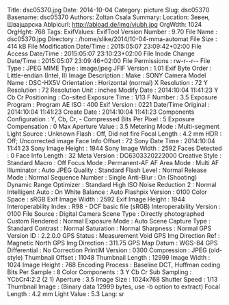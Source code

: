 Title: dsc05370.jpg
Date: 2014-10-04
Category: picture
Slug: dsc05370
Basename: dsc05370
Authors: Zoltan Csala
Summary:
Location: Зевен, Швајцарска
Ablpicurl: http://abload.de/img/viubh.jpg
OrgWdth: 1024
OrgHght: 768
Tags:
ExifValues: ExifTool Version Number : 9.70
            File Name : dsc05370.jpg
            Directory : /home/slike/2014/10-04-mma-automat
            File Size : 414 kB
            File Modification Date/Time : 2015:05:07 23:09:42+02:00
            File Access Date/Time : 2015:05:07 23:10:23+02:00
            File Inode Change Date/Time : 2015:05:07 23:09:46+02:00
            File Permissions : rw-r--r--
            File Type : JPEG
            MIME Type : image/jpeg
            JFIF Version : 1.01
            Exif Byte Order : Little-endian (Intel, II)
            Image Description :
            Make : SONY
            Camera Model Name : DSC-HX5V
            Orientation : Horizontal (normal)
            X Resolution : 72
            Y Resolution : 72
            Resolution Unit : inches
            Modify Date : 2014:10:04 11:41:23
            Y Cb Cr Positioning : Co-sited
            Exposure Time : 1/13
            F Number : 3.5
            Exposure Program : Program AE
            ISO : 400
            Exif Version : 0221
            Date/Time Original : 2014:10:04 11:41:23
            Create Date : 2014:10:04 11:41:23
            Components Configuration : Y, Cb, Cr, -
            Compressed Bits Per Pixel : 5
            Exposure Compensation : 0
            Max Aperture Value : 3.5
            Metering Mode : Multi-segment
            Light Source : Unknown
            Flash : Off, Did not fire
            Focal Length : 4.2 mm
            HDR : Off; Uncorrected image
            Face Info Offset : 72
            Sony Date Time : 2014:10:04 11:41:23
            Sony Image Height : 1944
            Sony Image Width : 2592
            Faces Detected : 0
            Face Info Length : 32
            Meta Version : DC6303320222000
            Creative Style : Standard
            Macro : Off
            Focus Mode : Permanent-AF
            AF Area Mode : Multi
            AF Illuminator : Auto
            JPEG Quality : Standard
            Flash Level : Normal
            Release Mode : Normal
            Sequence Number : Single
            Anti-Blur : On (Shooting)
            Dynamic Range Optimizer : Standard
            High ISO Noise Reduction 2 : Normal
            Intelligent Auto : On
            White Balance : Auto
            Flashpix Version : 0100
            Color Space : sRGB
            Exif Image Width : 2592
            Exif Image Height : 1944
            Interoperability Index : R98 - DCF basic file (sRGB)
            Interoperability Version : 0100
            File Source : Digital Camera
            Scene Type : Directly photographed
            Custom Rendered : Normal
            Exposure Mode : Auto
            Scene Capture Type : Standard
            Contrast : Normal
            Saturation : Normal
            Sharpness : Normal
            GPS Version ID : 2.2.0.0
            GPS Status : Measurement Void
            GPS Img Direction Ref : Magnetic North
            GPS Img Direction : 311.75
            GPS Map Datum : WGS-84
            GPS Differential : No Correction
            PrintIM Version : 0300
            Compression : JPEG (old-style)
            Thumbnail Offset : 11048
            Thumbnail Length : 12999
            Image Width : 1024
            Image Height : 768
            Encoding Process : Baseline DCT, Huffman coding
            Bits Per Sample : 8
            Color Components : 3
            Y Cb Cr Sub Sampling : YCbCr4:2:2 (2 1)
            Aperture : 3.5
            Image Size : 1024x768
            Shutter Speed : 1/13
            Thumbnail Image : (Binary data 12999 bytes, use -b option to extract)
            Focal Length : 4.2 mm
            Light Value : 5.3
Lang: sr

